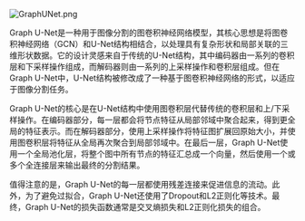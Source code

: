 ![GraphUNet.png](https://blog95.oss-cn-beijing.aliyuncs.com/CNN/GraphUNet.png)

Graph U-Net是一种用于图像分割的图卷积神经网络模型，其核心思想是将图卷积神经网络（GCN）和U-Net结构相结合，以处理具有复杂形状和局部关联的三维形状数据。它的设计灵感来自于传统的U-Net结构，其中编码器由一系列的卷积层和下采样操作组成，而解码器则由一系列的上采样操作和卷积层组成。但在Graph U-Net中，U-Net结构被修改成了一种基于图卷积神经网络的形式，以适应于图像分割任务。

Graph U-Net的核心是在U-Net结构中使用图卷积层代替传统的卷积层和上/下采样操作。在编码器部分，每一层都会将节点特征从局部邻域中聚合起来，得到更全局的特征表示。而在解码器部分，使用上采样操作将特征图扩展回原始大小，并使用图卷积层将特征从全局再次聚合到局部邻域中。在最后一层，Graph U-Net使用一个全局池化层，将整个图中所有节点的特征汇总成一个向量，然后使用一个或多个全连接层来输出最终的分割结果。

值得注意的是，Graph U-Net的每一层都使用残差连接来促进信息的流动。此外，为了避免过拟合，Graph U-Net还使用了Dropout和L2正则化等技术。最终，Graph U-Net的损失函数通常是交叉熵损失和L2正则化损失的组合。